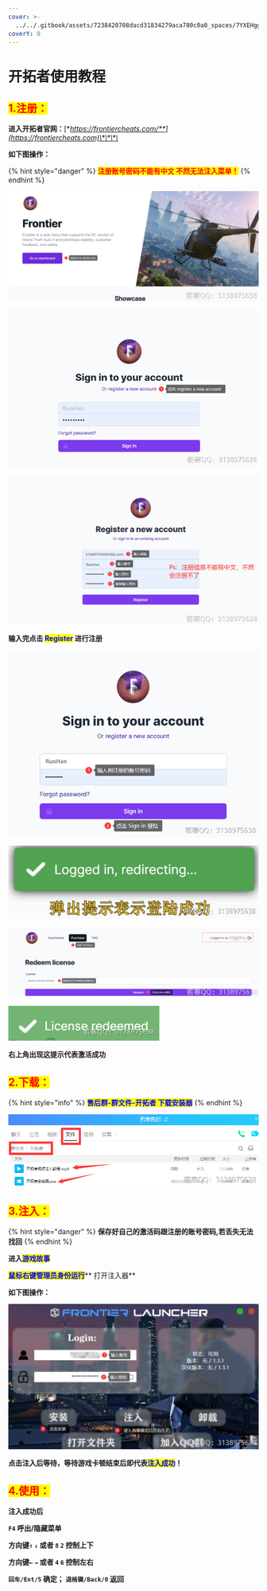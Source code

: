 ```yaml
---
cover: >-
  ../../.gitbook/assets/7238420708dacd31834279aca780c0a0_spaces/7YXEHggLzaiKwZjRSOD4/uploads/6UrsmraHdaOBBuBj4mzE/screenshot_alt=media&token=413092ef-fe5a-4f80-8829-761b6839dfda.jpg
coverY: 0
---
```


# 开拓者使用教程

## <mark style="color:red;">1.注册：</mark>

**进入开拓者官网：**[**https://frontiercheats.com/**](https://frontiercheats.com)\*\*\*\*

**如下图操作：**

{% hint style="danger" %}
<mark style="color:red;">**注册账号密码不能有中文 不然无法注入菜单！**</mark>
{% endhint %}

![](<../../.gitbook/assets/image (6) (1).png>)

![](<../../.gitbook/assets/image (22) (1) (1) (1) (1) (1).png>)

![](<../../.gitbook/assets/image (48) (1) (1) (1).png>)

**输入完点击 **<mark style="color:blue;">**Register**</mark>** 进行注册**

![](<../../.gitbook/assets/image (29) (1) (1) (1) (1) (1) (1) (1).png>)

![](<../../.gitbook/assets/image (49) (1) (1) (1) (1) (1).png>)

![](<../../.gitbook/assets/image (52) (1) (1) (1) (1) (1) (1) (1).png>)

![](<../../.gitbook/assets/image (13) (1) (1) (1).png>)

**右上角出现这提示代表激活成功**

## <mark style="color:red;">2.下载：</mark>

{% hint style="info" %}
<mark style="color:blue;">**售后群-群文件-开拓者 下载安装器**</mark>
{% endhint %}

![](<../../.gitbook/assets/image (14) (1) (1) (1) (1).png>)

## <mark style="color:red;">**3.注入：**</mark>

{% hint style="danger" %}
**保存好自己的激活码跟注册的账号密码,若丢失无法找回**
{% endhint %}

**进入**<mark style="color:blue;">**游戏故事**</mark>

<mark style="color:blue;">**鼠标右键管理员身份运行**</mark>\*\* 打开注入器\*\*

**如下图操作：**

![](<../../.gitbook/assets/image (38) (1) (1) (1) (1) (1).png>)

**点击注入后等待，等待游戏卡顿结束后即代表**<mark style="color:blue;">**注入成功**</mark>**！**

## <mark style="color:red;">**4.使用：**</mark>

**注入成功后**

**`F4` 呼出/隐藏菜单**

**方向键`↑`  `↓` 或者 `8`  `2` 控制上下**

**方向键`←`  `→` 或者 `4`  `6` 控制左右**

**`回车/Ent/5` 确定； `退格键/Back/0` 返回**
